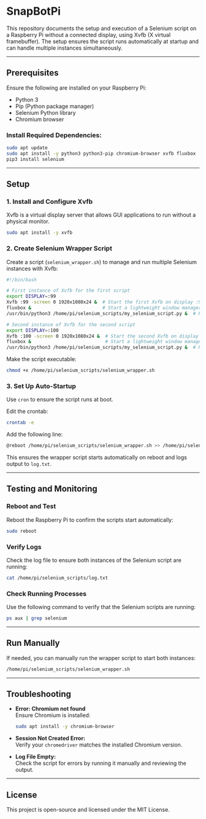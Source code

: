 # SnapBotPi
This repository documents the setup and execution of a Selenium script on a Raspberry Pi without a connected display, using Xvfb (X virtual framebuffer). The setup ensures the script runs automatically at startup and can handle multiple instances simultaneously.

---

## **Prerequisites**

Ensure the following are installed on your Raspberry Pi:
- Python 3
- Pip (Python package manager)
- Selenium Python library
- Chromium browser

### Install Required Dependencies:
```bash
sudo apt update
sudo apt install -y python3 python3-pip chromium-browser xvfb fluxbox
pip3 install selenium
```

---

## **Setup**

### **1. Install and Configure Xvfb**
Xvfb is a virtual display server that allows GUI applications to run without a physical monitor.

```bash
sudo apt install -y xvfb
```

### **2. Create Selenium Wrapper Script**

Create a script (`selenium_wrapper.sh`) to manage and run multiple Selenium instances with Xvfb:

```bash
#!/bin/bash

# First instance of Xvfb for the first script
export DISPLAY=:99
Xvfb :99 -screen 0 1920x1080x24 &  # Start the first Xvfb on display :99
fluxbox &                          # Start a lightweight window manager for first script
/usr/bin/python3 /home/pi/selenium_scripts/my_selenium_script.py &  # Run the first instance in background

# Second instance of Xvfb for the second script
export DISPLAY=:100
Xvfb :100 -screen 0 1920x1080x24 &  # Start the second Xvfb on display :100
fluxbox &                           # Start a lightweight window manager for second script
/usr/bin/python3 /home/pi/selenium_scripts/my_selenium_script.py &  # Run the second instance in background
```

Make the script executable:
```bash
chmod +x /home/pi/selenium_scripts/selenium_wrapper.sh
```

### **3. Set Up Auto-Startup**
Use `cron` to ensure the script runs at boot.

Edit the crontab:
```bash
crontab -e
```

Add the following line:
```bash
@reboot /home/pi/selenium_scripts/selenium_wrapper.sh >> /home/pi/selenium_scripts/log.txt 2>&1
```

This ensures the wrapper script starts automatically on reboot and logs output to `log.txt`.

---

## **Testing and Monitoring**

### **Reboot and Test**
Reboot the Raspberry Pi to confirm the scripts start automatically:
```bash
sudo reboot
```

### **Verify Logs**
Check the log file to ensure both instances of the Selenium script are running:
```bash
cat /home/pi/selenium_scripts/log.txt
```

### **Check Running Processes**
Use the following command to verify that the Selenium scripts are running:
```bash
ps aux | grep selenium
```

---

## **Run Manually**
If needed, you can manually run the wrapper script to start both instances:
```bash
/home/pi/selenium_scripts/selenium_wrapper.sh
```

---

## **Troubleshooting**

- **Error: Chromium not found**  
  Ensure Chromium is installed:
  ```bash
  sudo apt install -y chromium-browser
  ```

- **Session Not Created Error:**  
  Verify your `chromedriver` matches the installed Chromium version.

- **Log File Empty:**  
  Check the script for errors by running it manually and reviewing the output.

---

## **License**
This project is open-source and licensed under the MIT License.
